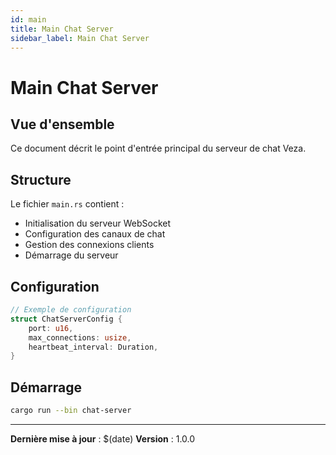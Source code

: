 ```yaml
---
id: main
title: Main Chat Server
sidebar_label: Main Chat Server
---
```


# Main Chat Server

## Vue d'ensemble

Ce document décrit le point d'entrée principal du serveur de chat Veza.

## Structure

Le fichier `main.rs` contient :

- Initialisation du serveur WebSocket
- Configuration des canaux de chat
- Gestion des connexions clients
- Démarrage du serveur

## Configuration

```rust
// Exemple de configuration
struct ChatServerConfig {
    port: u16,
    max_connections: usize,
    heartbeat_interval: Duration,
}
```

## Démarrage

```bash
cargo run --bin chat-server
```

---

**Dernière mise à jour** : $(date)
**Version** : 1.0.0 